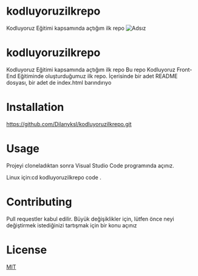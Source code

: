 # kodluyoruzilkrepo
Kodluyoruz Eğitimi kapsamında açtığım ilk repo
![Adsız](https://user-images.githubusercontent.com/123940492/219651570-2fc7045c-3d9c-4f54-a1d3-d53e7ad46d77.png)
# kodluyoruzilkrepo
Kodluyoruz Eğitimi kapsamında açtığım ilk repo
Bu repo Kodluyoruz Front-End Eğitiminde oluşturduğumuz ilk repo. İçerisinde bir adet README dosyası, bir adet de index.html barındırıyo
# Installation
https://github.com/Dilanyksl/kodluyoruzilkrepo.git
# Usage
Projeyi cloneladıktan sonra Visual Studio Code programında açınız.

Linux için:cd kodluyoruzilkrepo
code .
# Contributing
Pull requestler kabul edilir. Büyük değişiklikler için, lütfen önce neyi değiştirmek istediğinizi tartışmak için bir konu açınız
# License
[MIT](https://github.com/Dilanyksl/kodluyoruzilkrepo/blob/3ecb3b0f4f2aecea4e711204bc10f990ec02a005/LICENSE)
